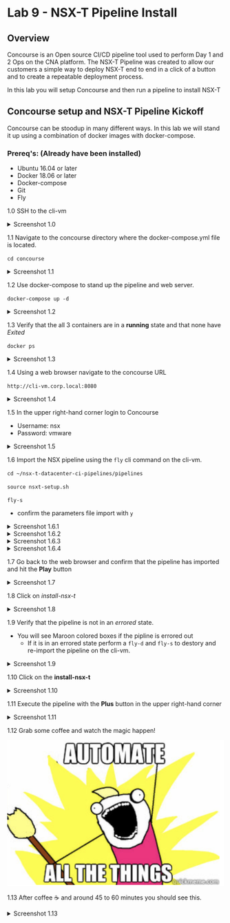 # Lab 9 - NSX-T Pipeline Install

## Overview

Concourse is an Open source CI/CD pipeline tool used to perform Day 1 and 2 Ops on the CNA platform.
The NSX-T Pipeline was created to allow our customers a simple way to deploy NSX-T end to end in a click of a button and to create a repeatable deployment process.

In this lab you will setup Concourse and then run a pipeline to install NSX-T

## Concourse setup and NSX-T Pipeline Kickoff

Concourse can be stoodup in many different ways. In this lab we will stand it up using a combination of docker images with docker-compose.

### Prereq's: (Already have been installed)

- Ubuntu 16.04 or later
- Docker 18.06 or later
- Docker-compose
- Git
- Fly

1.0 SSH to the cli-vm

<details><summary>Screenshot 1.0</summary>
<img src="images/ssh-cli-vm.png">
</details>

1.1 Navigate to the concourse directory where the docker-compose.yml file is located.

`cd concourse`

<details><summary>Screenshot 1.1</summary>
<img src="images/concourse-dir.png">
</details>

1.2 Use docker-compose to stand up the pipeline and web server.

`docker-compose up -d`

<details><summary>Screenshot 1.2</summary>
<img src="images/docker-compose-up.png">
</details>

1.3 Verify that the all 3 containers are in a **running** state and that none have *Exited*

`docker ps`

<details><summary>Screenshot 1.3</summary>
<img src="images/docker-ps.png">
</details>

1.4 Using a web browser navigate to the concourse URL

`http://cli-vm.corp.local:8080`

<details><summary>Screenshot 1.4</summary>
<img src="images/pipeline-ui.png">
</details>

1.5 In the upper right-hand corner login to Concourse

- Username: nsx
- Password: vmware

<details><summary>Screenshot 1.5</summary>
<img src="images/concourse-login.png">
</details>

1.6 Import the NSX pipeline using the `fly` cli command on the cli-vm.

`cd ~/nsx-t-datacenter-ci-pipelines/pipelines`

`source nsxt-setup.sh`

`fly-s`
- confirm the parameters file import with `y`

<details><summary>Screenshot 1.6.1</summary>
<img src="images/nsx-pipeline-dir.png">
</details>

<details><summary>Screenshot 1.6.2</summary>
<img src="images/source-nsxt-setup.png">
</details>

<details><summary>Screenshot 1.6.3</summary>
<img src="images/pipeline-import.png">
</details>

<details><summary>Screenshot 1.6.4</summary>
<img src="images/confirm-import.png">
</details>

1.7 Go back to the web browser and confirm that the pipeline has imported and hit the **Play** button

<details><summary>Screenshot 1.7</summary>
<img src="images/pipeline-ui.png">
</details>

1.8 Click on *install-nsx-t* 

<details><summary>Screenshot 1.8</summary>
<img src="images/pipeline-ui.png">
</details>

1.9 Verify that the pipeline is not in an *errored* state.

- You will see Maroon colored boxes if the pipline is errored out
  - If it is in an errored state perform a `fly-d` and `fly-s` to destory and re-import the pipeline on the cli-vm.

<details><summary>Screenshot 1.9</summary>
<img src="images/pipeline-started.png">
</details>

1.10 Click on the **install-nsx-t**

<details><summary>Screenshot 1.10</summary>
<img src="images/install-nsx-t.png">
</details>

1.11 Execute the pipeline with the **Plus** button in the upper right-hand corner

<details><summary>Screenshot 1.11</summary>
<img src="images/install-nsx-t-plus.png">
</details>

1.12 Grab some coffee and watch the magic happen! 

<img src="images/automate-all-things.png">

1.13 After coffee :coffee: and around 45 to 60 minutes you should see this.

<details><summary>Screenshot 1.13</summary>
<img src="images/pipeline-complete.png">
</details>
